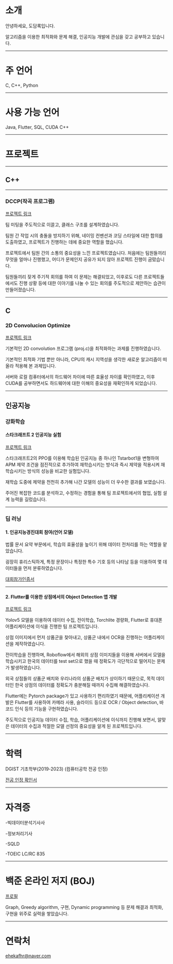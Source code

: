 # 소개

안녕하세요, 도담록입니다.

알고리즘을 이용한 최적화와 문제 해결, 인공지능 개발에 관심을 갖고 공부하고 있습니다.

---
# 주 언어

C, C++, Python

---

# 사용 가능 언어

Java, Flutter, SQL, CUDA C++

---

# 프로젝트

---
	
## C++

---

###  DCCP(작곡 프로그램) 


[프로젝트 링크](https://github.com/sadgabriel/DCCP)

팀 미팅을 주도적으로 이끌고, 클래스 구조를 설계하였습니다.

팀원 간 작업 시의 충돌을 방지하기 위해, 네이밍 컨벤션과 코딩 스타일에 대한 합의를 도출하였고, 프로젝트가 진행하는 데에 중요한 역할을 했습니다.

프로젝트에서 팀원 간의 소통의 중요성을 느낀 프로젝트였습니다. 처음에는 팀원들끼리 무엇을 얼마나 진행했고, 어디가 문제인지 공유가 되지 않아 프로젝트 진행이 굼떴습니다.

팀원들끼리 잦게 주기적 회의를 하여 이 문제는 해결되었고, 이후로도 다른 프로젝트들에서도 진행 상황 등에 대한 이야기를 나눌 수 있는 회의를 주도적으로 제안하는 습관이 만들어졌습니다.

---

## C

### 2D Convolucion Optimize  

[프로젝트 링크](https://github.com/ehekafhr/DGIST_ASSIGNMENTS/tree/main/systemprogramming_optimize)

기본적인 2D convolution 프로그램 (proj.c)을 최적화하는 과제를 진행하였습니다.

기본적인 최적화 기법 뿐만 아니라, CPU의 캐시 지역성을 생각한 새로운 알고리즘이 떠올라 적용해 본 과제입니다.

서버와 로컬 컴퓨터에서의 하드웨어 차이에 따른 효율성 차이를 확인하였고, 이후 CUDA를 공부하면서도 하드웨어에 대한 이해의 중요성을 재확인하게 되었습니다.

---

## 인공지능

### 강화학습

#### 스타크래프트 2 인공지능 실험  

[프로젝트 링크](https://github.com/ehekafhr/TStarBot1)

스타크래프트2의 PPO를 이용해 학습된 인공지능 중 하나인 Tstarbot1을 변형하여 APM 제약 조건을 점진적으로 추가하여 재학습시키는 방식과 즉시 제약을 적용시켜 재학습시키는 방식의 성능을 비교한 실험입니다.

재학습 도중에 제약을 천천히 추가해 나간 모델의 성능이 더 우수한 결과를 보였습니다.

주어진 복잡한 코드를 분석하고, 수정하는 경험을 통해 팀 프로젝트에서의 협업, 실험 설계 능력을 길렀습니다.

---

### 딥 러닝

#### 1. 인공지능경진대회 참여(언어 모델)

법률 문서 요약 부문에서, 학습의 효율성을 높이기 위해 데이터 전처리를 하는 역할을 맡았습니다.

굉장히 휴리스틱하게, 특정 문장이나 특정한 특수 기호 등의 나타남 등을 이용하여 몇 데이터들을 먼저 분류하였습니다.

[대회참가인증서](https://github.com/user-attachments/files/18141398/default.pdf)

---

#### 2. Flutter를 이용한 상점에서의 Object Detection 앱 개발 

[프로젝트 링크](https://github.com/ehekafhr/od_ugrp_ehekafhr)

Yolov5 모델을 이용하여 데이터 수집, 전이학습, Torchlite 경량화, Flutter로 휴대폰 어플리케이션에 이식을 진행한 팀 프로젝트입니다.

상점 이미지에서 먼저 상품군을 찾아내고, 상품군 내에서 OCR을 진행하는 어플리케이션을 제작하였습니다.

전이학습을 진행하며, Roboflow에서 해외의 상점 이미지들을 이용해 서버에서 모델을 학습시키고 한국의 데이터를 test set으로 했을 때 정확도가 극단적으로 떨어지는 문제가 발생하였습니다.

외국 상점들의 상품군 배치와 우리나라의 상품군 배치가 상이하기 때문으로, 목적 데이터인 한국 상점의 데이터를 정확도가 충분해질 때까지 수집해 해결하였습니다.

Flutter에는 Pytorch package가 있고 사용하기 편리하였기 때문에, 어플리케이션 개발은 Flutter를 사용하여 카메라 사용, 슬라이드 등으로 OCR / Object detection, 바코드 인식 등의 기능을 구현하였습니다.

주도적으로 인공지능 데이터 수집, 학습, 어플리케이션에 이식까지 진행해 보면서, 알맞은 데이터의 수집과 적절한 모델 선정의 중요성을 알게 된 프로젝트입니다.

---

# 학력

DGIST 기초학부(2019-2023) (컴퓨터공학 전공 인정)

[전공 인정 확인서](https://github.com/user-attachments/files/18141400/201911050.pdf)

---

# 자격증

-빅데이터분석기사사

-정보처리기사

-SQLD

-TOEIC LC/RC 835

---

# 백준 온라인 저지 (BOJ)

[프로필](https://www.acmicpc.net/user/ehekafhr)

Graph, Greedy algorithm, 구현, Dynamic programming 등 문제 해결과 최적화, 구현을 위주로 실력을 쌓았습니다.

---

# 연락처

ehekafhr@naver.com
